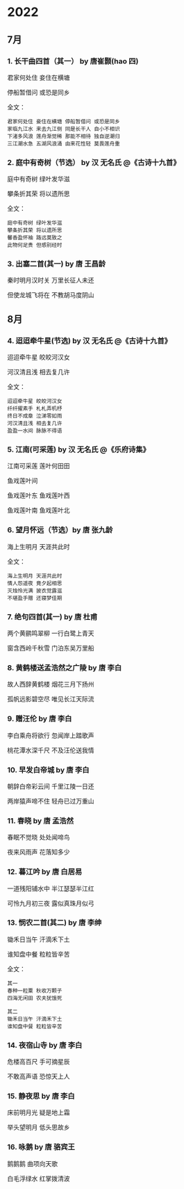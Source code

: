 # 2022

## 7月

### 1. 长干曲四首（其一） by 唐崔颢(hao 四)

君家何处住 妾住在横塘

停船暂借问 或恐是同乡

全文：

    君家何处住 妾住在横塘 停船暂借问 或恐是同乡
    家临九江水 来去九江侧 同是长干人 自小不相识
    下渚多风浪 莲舟渐觉稀 那能不相待 独自逆潮归
    三江潮水急 五湖风浪涌 由来花性轻 莫畏莲舟重

### 2. 庭中有奇树（节选） by 汉 无名氏 @《古诗十九首》

庭中有奇树 绿叶发华滋

攀条折其荣 将以遗所思

全文：

    庭中有奇树 绿叶发华滋
    攀条折其荣 将以遗所思
    馨香盈怀袖 路远莫致之
    此物何足贵 但感别经时


### 3. 出塞二首(其一) by 唐 王昌龄

秦时明月汉时关 万里长征人未还

但使龙城飞将在 不教胡马度阴山

## 8月

### 4. 迢迢牵牛星(节选)  by 汉 无名氏 @《古诗十九首》

迢迢牵牛星 皎皎河汉女

河汉清且浅 相去复几许

全文：

    迢迢牵牛星 皎皎河汉女
    纤纤擢素手 札札弄机杼
    终日不成章 泣涕零如雨
    河汉清且浅 相去复几许
    盈盈一水间 脉脉不得语

### 5. 江南(可采莲) by 汉 无名氏 @《乐府诗集》

江南可采莲 莲叶何田田

鱼戏莲叶间

鱼戏莲叶东 鱼戏莲叶西

鱼戏莲叶南 鱼戏莲叶北

### 6. 望月怀远（节选）by 唐 张九龄

海上生明月 天涯共此时

全文：

    海上生明月 天涯共此时
    情人怨遥夜 竟夕起相思
    灭烛怜光满 披衣觉露滋
    不堪盈手赠 还寝梦佳期

### 7. 绝句四首(其一)  by 唐 杜甫

两个黄鹂鸣翠柳 一行白鹭上青天

窗含西岭千秋雪 门泊东吴万里船

### 8. 黄鹤楼送孟浩然之广陵 by 唐 李白

故人西辞黄鹤楼 烟花三月下扬州

孤帆远影碧空尽 唯见长江天际流

### 9. 赠汪伦 by 唐 李白

李白乘舟将欲行 忽闻岸上踏歌声

桃花潭水深千尺 不及汪伦送我情

### 10. 早发白帝城 by 唐 李白

朝辞白帝彩云间 千里江陵一日还

两岸猿声啼不住 轻舟已过万重山

### 11. 春晓 by 唐 孟浩然

春眠不觉晓 处处闻啼鸟

夜来风雨声 花落知多少

### 12. 暮江吟 by 唐 白居易

一道残阳铺水中 半江瑟瑟半江红

可怜九月初三夜 露似真珠月似弓

### 13. 悯农二首(其二) by 唐 李绅

锄禾日当午 汗滴禾下土

谁知盘中餐 粒粒皆辛苦

全文：

    其一
    春种一粒粟 秋收万颗子
    四海无闲田 农夫犹饿死

    其二
    锄禾日当午 汗滴禾下土
    谁知盘中餐 粒粒皆辛苦

### 14. 夜宿山寺 by 唐 李白

危楼高百尺 手可摘星辰

不敢高声语 恐惊天上人

### 15. 静夜思 by 唐 李白

床前明月光 疑是地上霜

举头望明月 低头思故乡

### 16. 咏鹅 by 唐 骆宾王

鹅鹅鹅     曲项向天歌

白毛浮绿水 红掌拨清波
